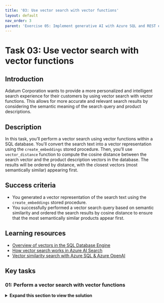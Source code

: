 ```yaml
---
title: '03: Use vector search with vector functions'
layout: default
nav_order: 3
parent: 'Exercise 05: Implement generative AI with Azure SQL and REST endpoints'
---
```


# Task 03: Use vector search with vector functions

## Introduction

Adatum Corporation wants to provide a more personalized and intelligent search experience for their customers by using vector search with vector functions. This allows for more accurate and relevant search results by considering the semantic meaning of the search query and product descriptions.

## Description

In this task, you’ll perform a vector search using vector functions within a SQL database. You'll convert the search text into a vector representation using the `create_embeddings` stored procedure. Then, you’ll use `vector_distance` function to compute the cosine distance between the search vector and the product description vectors in the database. The results will be ordered by distance, with the closest vectors (most semantically similar) appearing first.

## Success criteria

-   You generated a vector representation of the search text using the `create_embeddings` stored procedure.
-   You successfully performed a vector search query based on semantic similarity and ordered the search results by cosine distance to ensure that the most semantically similar products appear first.

## Learning resources

-   [Overview of vectors in the SQL Database Engine](https://learn.microsoft.com/en-us/sql/relational-databases/vectors/vectors-sql-server?view=azuresqldb-current)
-   [How vector search works in Azure AI Search](https://learn.microsoft.com/en-us/azure/search/vector-search-overview#how-vector-search-works-in-azure-ai-search)
-   [Vector similarity search with Azure SQL & Azure OpenAI](https://learn.microsoft.com/en-us/samples/azure-samples/azure-sql-db-openai/azure-sql-db-openai/)

## Key tasks

### 01: Perform a vector search with vector functions

<details markdown="block"> 
  <summary><strong>Expand this section to view the solution</strong></summary> 

This SQL script demonstrates how to perform a vector search using vector functions within a SQL database. The goal is to find the top 10 most relevant products from the **walmart_product_details** table that match a given search query based on semantic similarity.

**How it works**

-   **Text to Vector Conversion**:
    -   The search text, in this case, **help me plan a high school graduation party**, is declared as a **nvarchar(max)** variable named **@search_text**.
    -   A **vector(1536)** variable named **@search_vector** is declared to store the vector representation of the search text.
-   **Creating Embeddings**:
    -   The **dbo.create_embeddings** stored procedure is executed with **@search_text** as input and **@search_vector** as output.
    -   This procedure converts the search text into a vector embedding, which captures the semantic meaning of the text.
-   **Vector Search Query**:
    -   The **SELECT** statement retrieves the top 10 records from the **walmart_product_details** table.
    -   The **vector_distance** function computes the **cosine** distance between the **@search_vector** and the **product_description_vector** column in the table.
    -   The results are ordered by the **distance**, with the closest vectors (most semantically similar) appearing first.

1.  Enter the following in a new query:

    ```SQL-wrap
    /*-- Declare the search text*/
    declare @search_text nvarchar(max) = 'help me plan a high school graduation party';

    /*-- Declare a variable to hold the search vector*/
    declare @search_vector vector(1536);

    /*-- Generate the search vector using the 'create_embeddings' stored procedure*/
    exec dbo.create_embeddings @search_text, @search_vector output;

    /*-- Perform the search query*/
    SELECT TOP(10)
    id, product_name, description,

    /*-- Calculate the cosine distance between the search vector and product description vectors*/
    vector_distance('cosine', @search_vector, product_description_vector) AS distance
    FROM [dbo].[walmart_product_details]
    ORDER BY distance; -- Order by the closest distance
    ```

    > **Example Output:**
    >
    >![2ccc.jpg](../../media/2ccc.jpg)

1.  As there are duplicate products, rewrite the query to remove duplicates by entering the following in a new query:

    ```SQL-wrap
    declare @search_text nvarchar(max) = 'help me plan a high school graduation party';

    /*-- Declare a variable to hold the search vector*/
    declare @search_vector vector(1536);

    /*-- Generate the search vector using the 'create_embeddings' stored procedure*/
    exec dbo.create_embeddings @search_text, @search_vector output;

    /*-- Perform the search query*/
    SELECT TOP(10)
    id,
    product_name,
    description,

    /*-- Calculate the cosine distance between the search vector and product description vectors*/
    vector_distance('cosine', @search_vector, product_description_vector) AS distance
    FROM (
    SELECT
    id,
    product_name,
    description,
    product_description_vector,
    ROW_NUMBER() OVER (PARTITION BY product_name, description ORDER BY (SELECT NULL)) AS rn
    FROM [dbo].[walmart_product_details]
    ) AS unique_products
    WHERE rn = 1
    ORDER BY distance;
    ```

    > **Example Output**
    >
    > ![3ccc.jpg](../../media/3ccc.jpg)

---

**Congratulations!** You've successfully completed this task.

</details>
